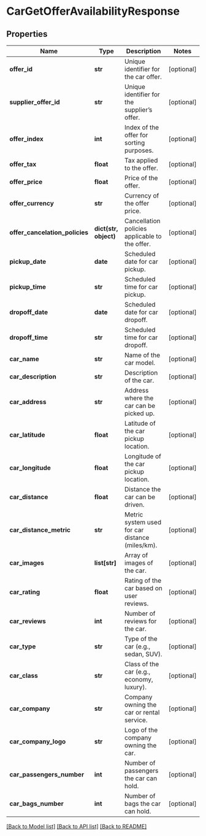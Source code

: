 # CarGetOfferAvailabilityResponse

## Properties
Name | Type | Description | Notes
------------ | ------------- | ------------- | -------------
**offer_id** | **str** | Unique identifier for the car offer. | [optional] 
**supplier_offer_id** | **str** | Unique identifier for the supplier’s offer. | [optional] 
**offer_index** | **int** | Index of the offer for sorting purposes. | [optional] 
**offer_tax** | **float** | Tax applied to the offer. | [optional] 
**offer_price** | **float** | Price of the offer. | [optional] 
**offer_currency** | **str** | Currency of the offer price. | [optional] 
**offer_cancelation_policies** | **dict(str, object)** | Cancellation policies applicable to the offer. | [optional] 
**pickup_date** | **date** | Scheduled date for car pickup. | [optional] 
**pickup_time** | **str** | Scheduled time for car pickup. | [optional] 
**dropoff_date** | **date** | Scheduled date for car dropoff. | [optional] 
**dropoff_time** | **str** | Scheduled time for car dropoff. | [optional] 
**car_name** | **str** | Name of the car model. | [optional] 
**car_description** | **str** | Description of the car. | [optional] 
**car_address** | **str** | Address where the car can be picked up. | [optional] 
**car_latitude** | **float** | Latitude of the car pickup location. | [optional] 
**car_longitude** | **float** | Longitude of the car pickup location. | [optional] 
**car_distance** | **float** | Distance the car can be driven. | [optional] 
**car_distance_metric** | **str** | Metric system used for car distance (miles/km). | [optional] 
**car_images** | **list[str]** | Array of images of the car. | [optional] 
**car_rating** | **float** | Rating of the car based on user reviews. | [optional] 
**car_reviews** | **int** | Number of reviews for the car. | [optional] 
**car_type** | **str** | Type of the car (e.g., sedan, SUV). | [optional] 
**car_class** | **str** | Class of the car (e.g., economy, luxury). | [optional] 
**car_company** | **str** | Company owning the car or rental service. | [optional] 
**car_company_logo** | **str** | Logo of the company owning the car. | [optional] 
**car_passengers_number** | **int** | Number of passengers the car can hold. | [optional] 
**car_bags_number** | **int** | Number of bags the car can hold. | [optional] 

[[Back to Model list]](../README.md#documentation-for-models) [[Back to API list]](../README.md#documentation-for-api-endpoints) [[Back to README]](../README.md)

